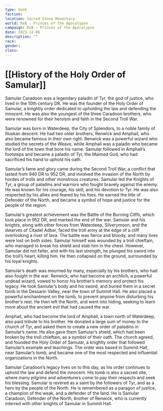 ```yaml
---
type: book
faction: 
location: Sacred Stone Monestary
world: RxB - Princes of the Apocalypse
campaign: RxB - Princes of the Apocalypse
date: 2023-12-06
description: ""
race: 
gender: 
class:
---
```

# [[History of the Holy Order of Samular]]

Samular Caradoon was a legendary paladin of Tyr, the god of justice, who lived in the 10th century DR. He was the founder of the Holy Order of Samular, a knightly order dedicated to upholding the law and defending the innocent. He was also the youngest of the three Caradoon brothers, who were renowned for their heroism and faith in the Second Troll War.

Samular was born in Waterdeep, the City of Splendors, to a noble family of Illuskan descent. He had two older brothers, Renwick and Amphail, who also became famous in their own right. Renwick was a powerful wizard who studied the secrets of the Weave, while Amphail was a paladin who became the lord of the town that bore his name. Samular followed in Amphail’s footsteps and became a paladin of Tyr, the Maimed God, who had sacrificed his hand to uphold his oath.

Samular’s fame and glory came during the Second Troll War, a conflict that lasted from 940 DR to 952 DR, and involved the invasion of the North by hordes of trolls and other monstrous creatures. Samular led the Knights of Tyr, a group of paladins and warriors who fought bravely against the enemy. He was known for his courage, his skill, and his devotion to Tyr. He was also respected by his allies and feared by his foes. He earned the title of Defender of the North, and became a symbol of hope and justice for the people of the region.

Samular’s greatest achievement was the Battle of the Burning Cliffs, which took place in 952 DR, and marked the end of the war. Samular and his knights, along with other forces from Waterdeep, Silverymoon, and the dwarves of Citadel Adbar, faced the troll army at the edge of a cliff overlooking a river of lava. The battle was fierce and bloody, and many lives were lost on both sides. Samular himself was wounded by a troll chieftain, who managed to break his shield and stab him in the chest. However, Samular did not falter, and with his last strength, he plunged his sword into the troll’s heart, killing him. He then collapsed on the ground, surrounded by his loyal knights.

Samular’s death was mourned by many, especially by his brothers, who had also fought in the war. Renwick, who had become an archlich, a powerful undead wizard, vowed to honor his brother’s memory and protect his legacy. He took Samular’s body and his sword, and buried them in a secret tomb in the Dessarin Valley, near the town of Summit Hall. He also placed a powerful enchantment on the tomb, to prevent anyone from disturbing his brother’s rest. He then left the North, and went into hiding, seeking to learn more about the ancient evil that had caused the war.

Amphail, who had become the lord of Amphail, a town north of Waterdeep, also paid tribute to his brother. He donated a large sum of money to the church of Tyr, and asked them to create a new order of paladins in Samular’s name. He also gave them Samular’s shield, which had been broken by the troll chieftain, as a symbol of their oath. The church agreed, and founded the Holy Order of Samular, a knightly order that followed Samular’s example and teachings. The order was based in Summit Hall, near Samular’s tomb, and became one of the most respected and influential organizations in the North.

Samular Caradoon’s legacy lives on to this day, as his order continues to uphold the law and defend the innocent. His tomb is also a sacred site, where many pilgrims and adventurers come to pay their respects and seek his blessing. Samular is revered as a saint by the followers of Tyr, and as a hero by the people of the North. He is remembered as a paragon of justice, a champion of the weak, and a defender of the land. He is Samular Caradoon, Defender of the North, brother of Renwick, who is currently interred with other knights of Samular in Summit Hall.